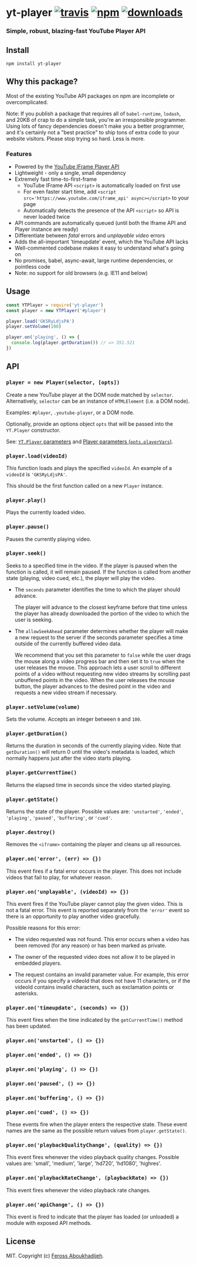 # yt-player [![travis][travis-image]][travis-url] [![npm][npm-image]][npm-url] [![downloads][downloads-image]][downloads-url]

[travis-image]: https://img.shields.io/travis/feross/yt-player/master.svg
[travis-url]: https://travis-ci.org/feross/yt-player
[npm-image]: https://img.shields.io/npm/v/yt-player.svg
[npm-url]: https://npmjs.org/package/yt-player
[downloads-image]: https://img.shields.io/npm/dm/yt-player.svg
[downloads-url]: https://npmjs.org/package/yt-player

### Simple, robust, blazing-fast YouTube Player API

## Install

```
npm install yt-player
```

## Why this package?

Most of the existing YouTube API packages on npm are incomplete or overcomplicated.

Note: If you publish a package that requires all of `babel-runtime`, `lodash`, and
20KB of crap to do a simple task, you're an irresponsible programmer. Using lots of
fancy dependencies doesn't make you a better programmer, and it's certainly not a
"best practice" to ship tons of extra code to your website visitors. Please stop
trying so hard. Less is more.

### Features

  - Powered by the [YouTube IFrame Player API](https://developers.google.com/youtube/iframe_api_reference)
  - Lightweight - only a single, small dependency
  - Extremely fast time-to-first-frame
    - YouTube IFrame API `<script>` is automatically loaded on first use
    - For even faster start time, add `<script src='https://www.youtube.com/iframe_api' async></script>` to your page
    - Automatically detects the presence of the API `<script>` so API is never loaded twice
  - API commands are automatically queued (until both the Iframe API and Player instance are ready)
  - Differentiate between *fatal* errors and *unplayable video* errors
  - Adds the all-important 'timeupdate' event, which the YouTube API lacks
  - Well-commented codebase makes it easy to understand what's going on
  - No promises, babel, async-await, large runtime dependencies, or pointless code
  - Note: no support for old browsers (e.g. IE11 and below)

## Usage

```js
const YTPlayer = require('yt-player')
const player = new YTPlayer('#player')

player.load('GKSRyLdjsPA')
player.setVolume(100)

player.on('playing', () => {
  console.log(player.getDuration()) // => 351.521
})
```

## API

### `player = new Player(selector, [opts])`

Create a new YouTube player at the DOM node matched by `selector`. Alternatively,
`selector` can be an instance of `HTMLElement` (i.e. a DOM node).

Examples: `#player`, `.youtube-player`, or a DOM node.

Optionally, provide an options object `opts` that will be passed into the
`YT.Player` constructor.

See: [`YT.Player` parameters](https://developers.google.com/youtube/player_parameters#Parameters)
and [Player parameters (`opts.playerVars`)](https://developers.google.com/youtube/player_parameters#Parameters).

### `player.load(videoId)`

This function loads and plays the specified `videoId`. An example of a `videoId`
is `'GKSRyLdjsPA'`.

This should be the first function called on a new `Player` instance.

### `player.play()`

Plays the currently loaded video.

### `player.pause()`

Pauses the currently playing video.

### `player.seek()`

Seeks to a specified time in the video. If the player is paused when the function
is called, it will remain paused. If the function is called from another state
(playing, video cued, etc.), the player will play the video.

- The `seconds` parameter identifies the time to which the player should advance.

  The player will advance to the closest keyframe before that time unless the player has already downloaded the portion of the video to which the user is seeking.

- The `allowSeekAhead` parameter determines whether the player will make a new
  request to the server if the seconds parameter specifies a time outside of the
  currently buffered video data.

  We recommend that you set this parameter to `false` while the user drags the mouse
  along a video progress bar and then set it to `true` when the user releases the
  mouse. This approach lets a user scroll to different points of a video without
  requesting new video streams by scrolling past unbuffered points in the video.
  When the user releases the mouse button, the player advances to the desired point
  in the video and requests a new video stream if necessary.

### `player.setVolume(volume)`

Sets the volume. Accepts an integer between `0` and `100`.

### `player.getDuration()`

Returns the duration in seconds of the currently playing video. Note that
`getDuration()` will return 0 until the video's metadata is loaded, which normally
happens just after the video starts playing.

### `player.getCurrentTime()`

Returns the elapsed time in seconds since the video started playing.

### `player.getState()`

Returns the state of the player. Possible values are: `'unstarted'`, `'ended'`,
`'playing'`, `'paused'`, `'buffering'`, or `'cued'`.

### `player.destroy()`

Removes the `<iframe>` containing the player and cleans up all resources.

### `player.on('error', (err) => {})`

This event fires if a fatal error occurs in the player. This does not include
videos that fail to play, for whatever reason.

### `player.on('unplayable', (videoId) => {})`

This event fires if the YouTube player cannot play the given video. This is not a
fatal error. This event is reported separately from the `'error'` event so
there is an opportunity to play another video gracefully.

Possible reasons for this error:

- The video requested was not found. This error occurs when a video has been
  removed (for any reason) or has been marked as private.

- The owner of the requested video does not allow it to be played in embedded
  players.

- The request contains an invalid parameter value. For example, this error occurs
  if you specify a videoId that does not have 11 characters, or if the videoId contains invalid characters, such as exclamation points or asterisks.

### `player.on('timeupdate', (seconds) => {})`

This event fires when the time indicated by the `getCurrentTime()` method has been
updated.

### `player.on('unstarted', () => {})`
### `player.on('ended', () => {})`
### `player.on('playing', () => {})`
### `player.on('paused', () => {})`
### `player.on('buffering', () => {})`
### `player.on('cued', () => {})`

These events fire when the player enters the respective state. These event names
are the same as the possible return values from `player.getState()`.

### `player.on('playbackQualityChange', (quality) => {})`

This event fires whenever the video playback quality changes. Possible
values are: 'small', 'medium', 'large', 'hd720', 'hd1080', 'highres'.

### `player.on('playbackRateChange', (playbackRate) => {})`

This event fires whenever the video playback rate changes.

### `player.on('apiChange', () => {})`

This event is fired to indicate that the player has loaded (or unloaded) a module
with exposed API methods.

## License

MIT. Copyright (c) [Feross Aboukhadijeh](http://feross.org).
